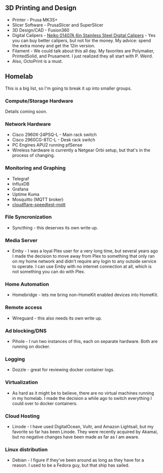 ## 3D Printing and Design
- Printer - Prusa MK3S+
- Slicer Software - PrusaSlicer and SuperSlicer
- 3D Design/CAD - Fusion360
- Digital Calipers - [Neiko 01407A 6in Stainless Steel Digital Calipers](https://www.amazon.com/Neiko-01407A-Electronic-Digital-Stainless/dp/B000GSLKIW/) - Yes you can buy better calipers, but not for the money. My advice: spend the extra money and get the 12in version. 
- Filament - We could talk about this all day. My favorites are Polymaker, PrintedSolid, and Prusament. I just realized they all start with P. Weird.
- Also, OctoPrint is a must.

## Homelab
This is a big list, so I'm going to break it up into smaller groups. 

### Compute/Storage Hardware
Details coming soon.

### Network Hardware
- Cisco 2960X-24PSQ-L - Main rack switch
- Cisco 2960CG-8TC-L - Desk rack switch
- PC Engines APU2 running pfSense
- Wireless hardware is currently a Netgear Orbi setup, but that's in the process of changing.

### Monitoring and Graphing
- Telegraf
- InfluxDB
- Grafana
- Uptime Kuma
- Mosquitto (MQTT broker)
- [cloudflare-speedtest-mqtt](https://github.com/ccmpbll/cloudflare-speedtest-mqtt)

### File Syncronization
- Syncthing - this deserves its own write up. 

### Media Server
- Emby - I was a loyal Plex user for a very long time, but several years ago I made the decision to move away from Plex to something that only ran on my home network and didn't require any login to any outside service to operate. I can use Emby with no internet connection at all, which is not something you can do with Plex. 

### Home Automation
- Homebridge - lets me bring non-HomeKit enabled devices into HomeKit. 

### Remote access
- Wireguard - this also needs its own write up. 

### Ad blocking/DNS
- Pihole - I run two instances of this, each on separate hardware. Both are running on docker.

### Logging
- Dozzle - great for reviewing docker container logs.

### Virtualization
- As hard as it might be to believe, there are no virtual machines running in my homelab. I made the decision a while ago to switch everything I could over to docker containers. 

### Cloud Hosting
- Linode - I have used DigitalOcean, Vultr, and Amazon Lightsail, but my favorite so far has been Linode. They were recently acquired by Akamai, but no negative changes have been made as far as I am aware. 

### Linux distribution
- Debian - I figure if they've been around as long as they have for a reason. I used to be a Fedora guy, but that ship has sailed. 